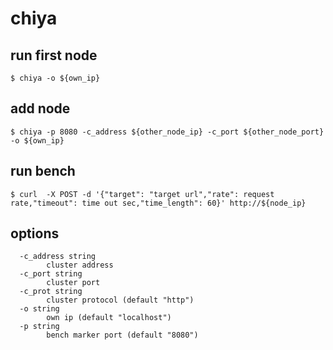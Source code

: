 # chiya

## run first node

```
$ chiya -o ${own_ip}
```

## add node

```
$ chiya -p 8080 -c_address ${other_node_ip} -c_port ${other_node_port} -o ${own_ip}
```

## run bench
```
$ curl  -X POST -d '{"target": "target url","rate": request rate,"timeout": time out sec,"time_length": 60}' http://${node_ip}
```

## options

```
  -c_address string
    	cluster address
  -c_port string
    	cluster port
  -c_prot string
    	cluster protocol (default "http")
  -o string
    	own ip (default "localhost")
  -p string
    	bench marker port (default "8080")
```
